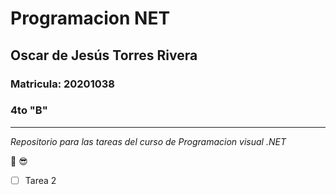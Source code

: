 # Programacion NET
## Oscar de Jesús Torres Rivera
### Matricula: 20201038
### 4to "B"

---
_Repositorio para las tareas del curso de Programacion visual .NET_

:cowboy_hat_face: :sunglasses:

-[ ] Tarea 2
